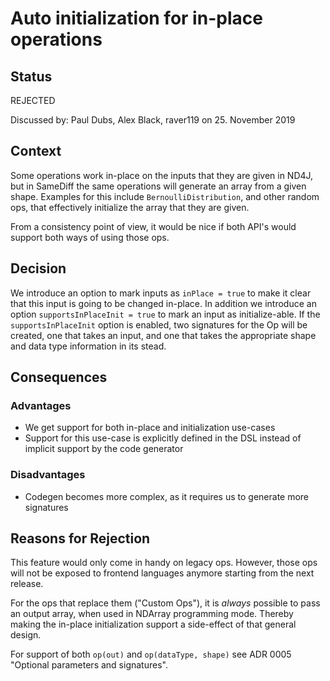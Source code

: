 # Auto initialization for in-place operations

## Status

REJECTED

Discussed by: Paul Dubs, Alex Black, raver119 on 25. November 2019


## Context

Some operations work in-place on the inputs that they are given in ND4J, but in SameDiff the same operations will
generate an array from a given shape. Examples for this include `BernoulliDistribution`, and other random ops, that
effectively initialize the array that they are given.

From a consistency point of view, it would be nice if both API's would support both ways of using those ops.


## Decision

We introduce an option to mark inputs as `inPlace = true` to make it clear that this input is going to be changed
in-place. In addition we introduce an option `supportsInPlaceInit = true` to mark an input as initialize-able. If the
`supportsInPlaceInit` option is enabled, two signatures for the Op will be created, one that takes an input, and one
that takes the appropriate shape and data type information in its stead.  


## Consequences

### Advantages
* We get support for both in-place and initialization use-cases
* Support for this use-case is explicitly defined in the DSL instead of implicit support by the code generator

### Disadvantages
* Codegen becomes more complex, as it requires us to generate more signatures


## Reasons for Rejection
This feature would only come in handy on legacy ops. However, those ops will not be exposed to frontend languages 
anymore starting from the next release. 

For the ops that replace them ("Custom Ops"), it is *always* possible to pass an output array, when used in NDArray
programming mode. Thereby making the in-place initialization support a side-effect of that general design.

For support of both `op(out)` and `op(dataType, shape)` see ADR 0005 "Optional parameters and signatures".
